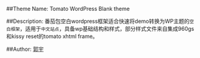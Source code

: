 ##Theme Name:
Tomato WordPress Blank theme

##Description:
番茄包空白wordpress框架适合快速将demo转换为WP主题的`空白框架`，适用于`中文站点`，具备wp基础结构和样式，部分样式文件来自集成960gs和kissy reset的tomato xhtml frame。

##Author:
[郭宇](http://guoyu.me 'Guo Yu') 